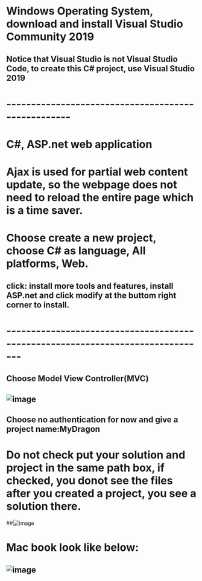 # Windows Operating System, download and install Visual Studio Community 2019
## Notice that Visual Studio is not Visual Studio Code, to create this C# project, use Visual Studio 2019
# ---------------------------------------------------
# C#, ASP.net web application
# Ajax is used for partial web content update, so the webpage does not need to reload the entire page which is a time saver.
# Choose create a new project, choose C# as language, All platforms, Web.
## click: install more tools and features, install ASP.net and click modify at the buttom right corner to install.
# -------------------------------------------------------------------------------
## Choose Model View Controller(MVC)
## ![image](https://user-images.githubusercontent.com/56694905/135781571-fbdb1c92-5f32-400b-91a4-5df10449a934.png)
## Choose no authentication for now and give a project name:MyDragon
# Do not check put your solution and project in the same path box, if checked, you donot see the files after you created a project, you see a solution there.

##![image](https://user-images.githubusercontent.com/56694905/135782463-162c9b6e-30bb-4261-ad43-cf20c962280b.png)
# Mac book look like below:
## ![image](https://user-images.githubusercontent.com/56694905/135782684-b420c200-31b5-4635-9c28-241120a5687e.png)


